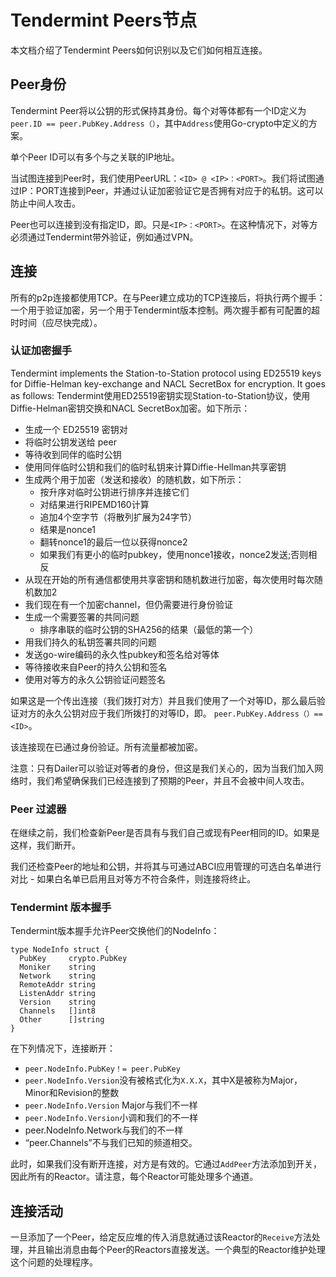 # Tendermint Peers节点

本文档介绍了Tendermint Peers如何识别以及它们如何相互连接。

## Peer身份

Tendermint Peer将以公钥的形式保持其身份。每个对等体都有一个ID定义为`peer.ID == peer.PubKey.Address（）`，其中`Address`使用Go-crypto中定义的方案。

单个Peer ID可以有多个与之关联的IP地址。 

当试图连接到Peer时，我们使用PeerURL：`<ID> @ <IP>：<PORT>`。我们将试图通过IP：PORT连接到Peer，并通过认证加密验证它是否拥有对应于<ID>的私钥。这可以防止中间人攻击。

Peer也可以连接到没有指定ID，即。只是`<IP>：<PORT>`。在这种情况下，对等方必须通过Tendermint带外验证，例如通过VPN。

## 连接

所有的p2p连接都使用TCP。在与Peer建立成功的TCP连接后，将执行两个握手：一个用于验证加密，另一个用于Tendermint版本控制。两次握手都有可配置的超时时间（应尽快完成）。

### 认证加密握手

Tendermint implements the Station-to-Station protocol using ED25519 keys for Diffie-Helman key-exchange and NACL SecretBox for encryption. It goes as follows:
Tendermint使用ED25519密钥实现Station-to-Station协议，使用Diffie-Helman密钥交换和NACL SecretBox加密。如下所示：


- 生成一个 ED25519 密钥对
- 将临时公钥发送给 peer
- 等待收到同伴的临时公钥
- 使用同伴临时公钥和我们的临时私钥来计算Diffie-Hellman共享密钥
- 生成两个用于加密（发送和接收）的随机数，如下所示：
  - 按升序对临时公钥进行排序并连接它们
  - 对结果进行RIPEMD160计算
  - 追加4个空字节（将散列扩展为24字节）
  - 结果是nonce1
  - 翻转nonce1的最后一位以获得nonce2
  - 如果我们有更小的临时pubkey，使用nonce1接收，nonce2发送;否则相反
- 从现在开始的所有通信都使用共享密钥和随机数进行加密，每次使用时每次随机数加2
- 我们现在有一个加密channel，但仍需要进行身份验证
- 生成一个需要签署的共同问题
  - 排序串联的临时公钥的SHA256的结果（最低的第一个）
- 用我们持久的私钥签署共同的问题
- 发送go-wire编码的永久性pubkey和签名给对等体
- 等待接收来自Peer的持久公钥和签名
- 使用对等方的永久公钥验证问题签名

如果这是一个传出连接（我们拨打对方）并且我们使用了一个对等ID，那么最后验证对方的永久公钥对应于我们所拨打的对等ID，即。 `peer.PubKey.Address（）== <ID>`。

该连接现在已通过身份验证。所有流量都被加密。

注意：只有Dailer可以验证对等者的身份，但这是我们关心的，因为当我们加入网络时，我们希望确保我们已经连接到了预期的Peer，并且不会被中间人攻击。

### Peer 过滤器

在继续之前，我们检查新Peer是否具有与我们自己或现有Peer相同的ID。如果是这样，我们断开。

我们还检查Peer的地址和公钥，并将其与可通过ABCI应用管理的可选白名单进行对比 - 如果白名单已启用且对等方不符合条件，则连接将终止。


### Tendermint 版本握手

Tendermint版本握手允许Peer交换他们的NodeInfo：

```
type NodeInfo struct {
  PubKey     crypto.PubKey
  Moniker    string
  Network    string
  RemoteAddr string
  ListenAddr string
  Version    string
  Channels   []int8
  Other      []string
}
```

在下列情况下，连接断开：

- `peer.NodeInfo.PubKey！= peer.PubKey`
- `peer.NodeInfo.Version`没有被格式化为`X.X.X`，其中X是被称为Major，Minor和Revision的整数
- `peer.NodeInfo.Version` Major与我们不一样
- `peer.NodeInfo.Version`小调和我们的不一样
- peer.NodeInfo.Network与我们的不一样
- “peer.Channels”不与我们已知的频道相交。

此时，如果我们没有断开连接，对方是有效的。它通过`AddPeer`方法添加到开关，因此所有的Reactor。请注意，每个Reactor可能处理多个通道。

## 连接活动

一旦添加了一个Peer，给定反应堆的传入消息就通过该Reactor的`Receive`方法处理，并且输出消息由每个Peer的Reactors直接发送。一个典型的Reactor维护处理这个问题的处理程序。
